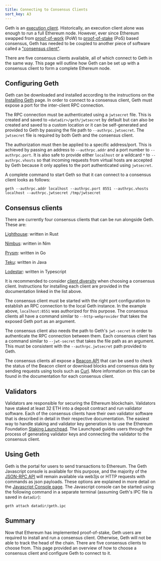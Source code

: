```yaml
---
title: Connecting to Consensus Clients
sort_key: A3
---
```


Geth is an [execution client][ex-client-link]. Historically, an execution client alone was enough to 
run a full Ethereum node. However, ever since Ethereum swapped from [proof-of-work][pow-link] (PoW) to 
[proof-of-stake][pos-link] (PoS) based consensus, Geth has needed to be coupled to another piece of 
software called a ["consensus client"][con-client-link]. 

There are five consensus clients available, all of which connect to Geth in the same way. 
This page will outline how Geth can be set up with a consensus client to form a complete Ethereum node.

## Configuring Geth

Geth can be downloaded and installed according to the instructions on the 
[Installing Geth](/docs/install-and-build/installing-geth) page. In order to connect to a consensus client,
Geth must expose a port for the inter-client RPC connection. 

The RPC connection must be authenticated using a `jwtsecret` file. This is created and saved 
to `<datadir>/geth/jwtsecret` by default but can also be created and saved to a custom location or it can be
self-generated and provided to Geth by passing the file path to `--authrpc.jwtsecret`. The `jwtsecret` file 
is required by both Geth and the consensus client.

The authorization must then be applied to a specific address/port. This is achieved by passing an address to
`--authrpc.addr` and a port number to `--authrpc.port`. It is also safe to provide either `localhost` or a wildcard
`*` to `--authrpc.vhosts` so that incoming requests from virtual hosts are accepted by Geth because it only 
applies to the port authenticated using `jwtsecret`. 

A complete command to start Geth so that it can connect to a consensus client looks as follows:

```shell
geth --authrpc.addr localhost --authrpc.port 8551 --authrpc.vhosts localhost --authrpc.jwtsecret /tmp/jwtsecret
```


## Consensus clients

There are currently four consensus clients that can be run alongside Geth. These are:
 
[Lighthouse](https://lighthouse-book.sigmaprime.io/): written in Rust
 
[Nimbus](https://nimbus.team/): written in Nim
 
[Prysm](https://docs.prylabs.network/docs/getting-started/): written in Go
 
[Teku](https://pegasys.tech/teku): written in Java

[Lodestar](https://lodestar.chainsafe.io/): written in Typescript
 
It is recommended to consider [client diversity][client-div-link] when choosing a consensus client. 
Instructions for installing each client are provided in the documentation linked in the list above.

The consensus client must be started with the right port configuration to establish an RPC connection 
to the local Geth instance. In the example above, `localhost:8551` was authorized 
for this purpose. The consensus clients all have a command similar to `--http-webprovider` that 
takes the exposed Geth port as an argument.

The consensus client also needs the path to Geth's `jwt-secret` in order to authenticate the RPC connection between them.
Each consensus client has a command similar to `--jwt-secret` that takes the file path as an argument. This must
be consistent with the `--authrpc.jwtsecret` path provided to Geth.

The consensus clients all expose a [Beacon API][beacon-api-link] that can be used to check the status
of the Beacon client or download blocks and consensus data by sending requests using tools such as 
[Curl](https://curl.se). More information on this can be found in the documentation for each consensus client.

## Validators

Validators are responsible for securing the Ethereum blockchain. Validators have staked at least 32 ETH into a 
deposit contract and run validator software. Each of the consensus clients have their own validator software that 
is described in detail in their respective documentation. The easiest way to handle staking and validator 
key generation is to use the Ethereum Foundation [Staking Launchpad][launchpad-link]. The Launchpad guides users
through the process of generating validator keys and connecting the validator to the consensus client.

## Using Geth

Geth is the portal for users to send transactions to Ethereum. The Geth Javascript console is available 
for this purpose, and the majority of the [JSON-RPC API](/docs/rpc/server) will remain available via web3js 
or HTTP requests with commands as json payloads. These options are explained in more detail on the 
[Javascript Console page](/docs/interface/javascript-console). The Javascript console can be started 
using the following command in a separate terminal (assuming Geth's IPC file is saved in `datadir`):

```shell
geth attach datadir/geth.ipc
```

## Summary

Now that Ethereum has implemented proof-of-stake, Geth users are required to install and run a consensus client. 
Otherwise, Geth will not be able to track the head of the chain. There are five consensus clients to choose from. 
This page provided an overview of how to choose a consensus client and configure Geth to connect to it.


[pow-link]:https://ethereum.org/en/developers/docs/consensus-mechanisms/pow
[pos-link]:https://ethereum.org/en/developers/docs/consensus-mechanisms/pos
[con-client-link]:https://ethereum.org/en/glossary/#consensus-client
[ex-client-link]:https://ethereum.org/en/glossary/#execution-client
[beacon-api-link]:https://ethereum.github.io/beacon-APIs
[engine-api-link]: https://github.com/ethereum/execution-apis/blob/main/src/engine/specification.md
[client-div-link]:https://ethereum.org/en/developers/docs/nodes-and-clients/client-diversity
[execution-clients-link]: https://ethereum.org/en/developers/docs/nodes-and-clients/client-diversity/#execution-clients
[launchpad-link]:https://launchpad.ethereum.org/
[prater-launchpad-link]:https://prater.launchpad.ethereum.org/
[kiln-launchpad-link]:https://kiln.launchpad.ethereum.org/
[ropsten-launchpad-link]:https://ropsten.launchpad.ethereum.org/
[e-org-link]: https://ethereum.org/en/developers/docs/nodes-and-clients/run-a-node/
[checklist-link]:https://launchpad.ethereum.org/en/merge-readiness
